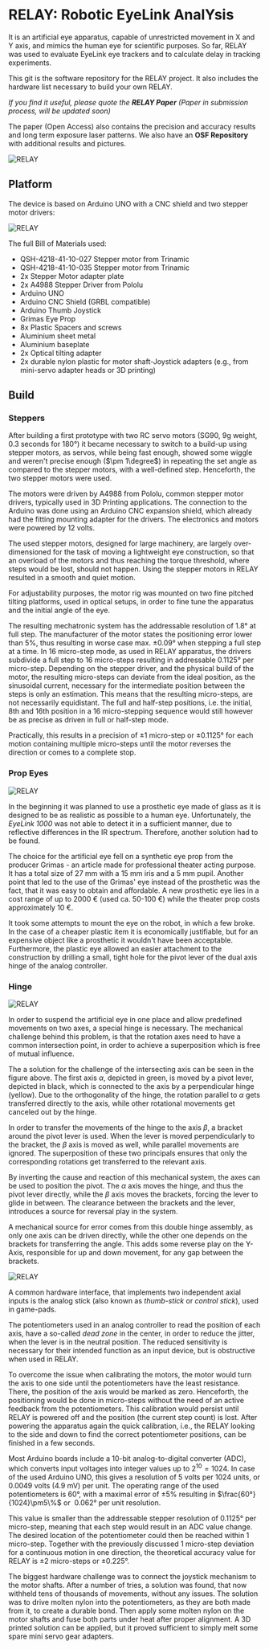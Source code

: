 
# RELAY: Robotic EyeLink AnalYsis

It is an artificial eye apparatus, capable of unrestricted movement in X and Y axis, and mimics the human eye for scientific purposes. So far, RELAY was used to evaluate EyeLink eye trackers and to calculate delay in tracking experiments.

This git is the software repository for the RELAY project. It also includes the hardware list necessary to build your own RELAY.

*If you find it useful, please quote the **RELAY Paper** 
(Paper in submission process, will be updated soon)*

The paper (Open Access) also contains the precision and accuracy results and long term exposure laser patterns. We also have an **OSF Repository** with additional results and pictures. 


![RELAY](pictures/front.jpg)
## Platform

The device is based on Arduino UNO with a CNC shield and two stepper motor drivers:

![RELAY](pictures/side_back.JPG)

The full Bill of Materials used:
- QSH-4218-41-10-027 Stepper motor from Trinamic
- QSH-4218-41-10-035 Stepper motor from Trinamic
- 2x Stepper Motor adapter plate
- 2x A4988 Stepper Driver from Pololu
- Arduino UNO
- Arduino CNC Shield (GRBL compatible)
- Arduino Thumb Joystick
- Grimas Eye Prop
- 8x Plastic Spacers and screws
- Aluminium sheet metal
- Aluminium baseplate
- 2x Optical tilting adapter
- 2x durable nylon plastic for motor shaft-Joystick adapters (e.g., from mini-servo adapter heads or 3D printing)

## Build

### Steppers
After building a first prototype with two RC servo motors (SG90, 9g weight, 0.3 seconds for 180°) it became necessary to switch to a build-up using stepper motors, as servos, while being fast enough, showed some wiggle and weren't precise enough ($\pm 1\degree$) in repeating the set angle as compared to the stepper motors, with a well-defined step. Henceforth, the two stepper motors were used.

The motors were driven by A4988 from Pololu, common stepper motor drivers, typically used in 3D Printing applications. The connection to the Arduino was done using an Arduino CNC expansion shield, which already had the fitting mounting adapter for the drivers. The electronics and motors were powered by 12 volts.

The used stepper motors, designed for large machinery, are largely over-dimensioned for the task of moving a lightweight eye construction, so that an overload of the motors and thus reaching the torque threshold, where steps would be lost, should not happen. Using the stepper motors in RELAY resulted in a smooth and quiet motion.

For adjustability purposes, the motor rig was mounted on two fine pitched tilting platforms, used in optical setups, in order to fine tune the apparatus and the initial angle of the eye.

The resulting mechatronic system has the addressable resolution of 1.8° at full step. The manufacturer of the motor states the positioning error lower than 5%, thus resulting in worse case max. $\pm 0.09°$ when stepping a full step at a time. In 16 micro-step mode, as used in RELAY apparatus, the drivers subdivide a full step to 16 micro-steps resulting in addressable 0.1125° per micro-step. Depending on the stepper driver, and the physical build of the motor, the resulting micro-steps can deviate from the ideal position, as the sinusoidal current, necessary for the intermediate position between the steps is only an estimation. This means that the resulting micro-steps, are not necessarily equidistant. The full and half-step positions, i.e. the initial, 8th and 16th position in a 16 micro-stepping sequence would still however be as precise as driven in full or half-step mode.

Practically, this results in a precision of $\pm1$ micro-step or $\pm 0.1125°$ for each motion containing multiple micro-steps until the motor reverses the direction or comes to a complete stop. 

### Prop Eyes
![RELAY](pictures/augen_props.JPG)

In the beginning it was planned to use a prosthetic eye made of glass as it is designed to be as realistic as possible to a human eye. Unfortunately, the *EyeLink 1000* was not able to detect it in a sufficient manner, due to reflective differences in the IR spectrum. Therefore, another solution had to be found. 

The choice for the artificial eye fell on a synthetic eye prop from the producer Grimas - an article made for professional theater acting purpose. It has a total size of 27 mm  with a 15 mm iris and a 5 mm pupil. Another point that led to the use of the Grimas' eye instead of the prosthetic was the fact, that it was easy to obtain and affordable. A new prosthetic eye lies in a cost range of up to 2000 € (used ca. 50-100 €) while the theater prop costs approximately 10 €. 

It took some attempts to mount the eye on the robot, in which a few broke. In the case of a cheaper plastic item it is economically justifiable, but for an expensive object like a prosthetic it wouldn't have been acceptable. Furthermore, the plastic eye allowed an easier attachment to the construction by drilling a small, tight hole for the pivot lever of the dual axis hinge of the analog controller.
### Hinge
![RELAY](pictures/pivot.png)

In order to suspend the artificial eye in one place and allow predefined movements on two axes, a special hinge is necessary. The mechanical challenge behind this problem, is that the rotation axes need to have a common intersection point, in order to achieve a superposition which is free of mutual influence.

The a solution for the challenge of the intersecting axis can be seen in the figure above. The first axis $\alpha$, depicted in green, is moved by a pivot lever, depicted in black, which is connected to the axis by a perpendicular hinge (yellow). Due to the orthogonality of the hinge, the rotation parallel to $\alpha$ gets transferred directly to the axis, while other rotational movements get canceled out by the hinge.

In order to transfer the movements of the hinge to the axis $\beta$, a bracket around the pivot lever is used. When the lever is moved perpendicularly to the bracket, the $\beta$ axis is moved as well, while parallel movements are ignored. The superposition of these two principals ensures that only the corresponding rotations get transferred to the relevant axis. 

By inverting the cause and reaction of this mechanical system, the axes can be used to position the pivot. The $\alpha$ axis moves the hinge, and thus the pivot lever directly, while the $\beta$ axis moves the brackets, forcing the lever to glide in between. The clearance between the brackets and the lever, introduces a source for reversal play in the system.

A mechanical source for error comes from this double hinge assembly, as only one axis can be driven directly, while the other one depends on the brackets for transferring the angle. This adds some reverse play on the Y-Axis, responsible for up and down movement, for any gap between the brackets.

![RELAY](pictures/hinge.JPG)


A common hardware interface, that implements two independent axial inputs is the analog stick (also known as _thumb-stick_ or _control stick_),  used in game-pads.

The potentiometers used in an analog controller to read the position of each axis, have a so-called _dead zone_ in the center, in order to reduce the jitter, when the lever is in the neutral position. The reduced sensitivity is necessary for their intended function as an input device, but is obstructive when used in RELAY. 

To overcome the issue when calibrating the motors, the motor would turn the axis to one side until the potentiometers have the least resistance. There, the position of the axis would be marked as zero. Henceforth, the positioning would be done in micro-steps without the need of an active feedback from the potentiometers. This calibration would persist until RELAY is powered off and the position (the current step count) is lost. After powering the apparatus again the quick calibration, i.e., the RELAY looking to the side and down to find the correct potentiometer positions, can be finished in a few seconds. 

Most Arduino boards include a 10-bit analog-to-digital converter (ADC), which converts input voltages into integer values up to $2^{10}=1024$. In case of the used Arduino UNO, this gives a resolution of 5 volts per 1024 units, or 0.0049 volts (4.9 mV) per unit. The operating range of the used potentiometers is 60°, with a maximal error of $\pm 5\%$ resulting in $\frac{60°}{1024}\pm5\%$ or $~0.062°$ per unit resolution. 

This value is smaller than the addressable stepper resolution of $0.1125°$ per micro-step, meaning that each step would result in an ADC value change. The desired location of the potentiometer could then be reached within 1 micro-step. Together with the previously discussed 1 micro-step deviation for a continuous motion in one direction, the theoretical accuracy value for RELAY is $\pm2$ micro-steps or $\pm0.225°$.

The biggest hardware challenge was to connect the joystick mechanism to the motor shafts. After a number of tries, a solution was found, that now withheld tens of thousands of movements, without any issues. The solution was to drive molten nylon into the potentiometers, as they are both made from it, to create a durable bond. Then apply some molten nylon on the motor shafts and fuse both parts under heat after proper alignment. A 3D printed solution can be applied, but it proved sufficient to simply melt some spare mini servo gear adapters.  
